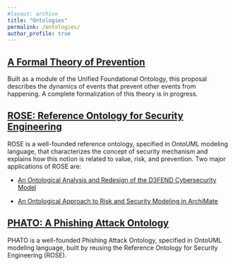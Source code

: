 ```yaml
---
#layout: archive
title: "Ontologies"
permalink: /ontologies/
author_profile: true
---
```


## [A Formal Theory of Prevention](https://purl.org/prevention-ontology)

Built as a module of the Unified Foundational Ontology, this proposal describes the dynamics of events that prevent other events from happening. A complete formalization of this theory is in progress.


## [ROSE: Reference Ontology for Security Engineering](https://purl.org/security-ontology)

ROSE is a well-founded reference ontology, specified in OntoUML modeling language, that characterizes the concept of security mechanism and explains how this notion is related to value, risk, and prevention. Two major applications of ROSE are:

- [An Ontological Analysis and Redesign of the D3FEND Cybersecurity Model](https://purl.org/d3fend-analysis)

- [An Ontological Approach to Risk and Security Modeling in ArchiMate](https://doi.org/10.5281/zenodo.10005209)


## [PHATO: A Phishing Attack Ontology](https://purl.org/phishing-ontology)

PHATO is a well-founded Phishing Attack Ontology, specified in OntoUML modeling language, built by reusing the Reference Ontology for Security Engineering (ROSE).
